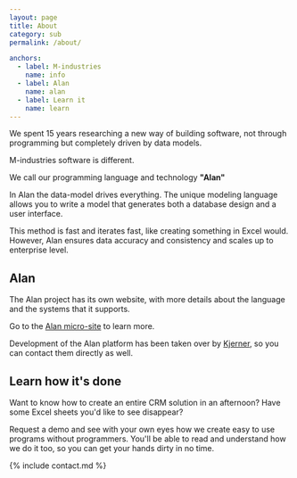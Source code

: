 ```yaml
---
layout: page
title: About
category: sub
permalink: /about/

anchors:
  - label: M-industries
    name: info
  - label: Alan
    name: alan
  - label: Learn it
    name: learn
---
```


<a name="info"></a>
We spent 15 years researching a new way of building software,
not through programming but completely driven by data models.

<p class="intro">M-industries software is different.</p>

We call our programming language and technology **"Alan"**

In Alan the data-model drives everything.
The unique modeling language allows you to write a model that generates
both a database design and a user interface.

This method is fast and iterates fast, like creating something in Excel would.
However, Alan ensures data accuracy and consistency and scales up to enterprise level.


<a name="alan"></a>
## Alan

The Alan project has its own website, with more details about
the language and the systems that it supports.

Go to the [Alan micro-site](https://alan-platform.com) to learn more.

Development of the Alan platform has been taken over by [Kjerner](https://www.kjerner.com), so you can contact them directly as well.


<a name="learn"></a>
## Learn how it's done

Want to know how to create an entire CRM solution in an afternoon?
Have some Excel sheets you'd like to see disappear?

Request a demo and see with your own eyes how we create easy to use programs without programmers.
You'll be able to read and understand how we do it too,
so you can get your hands dirty in no time.

{% include contact.md %}
